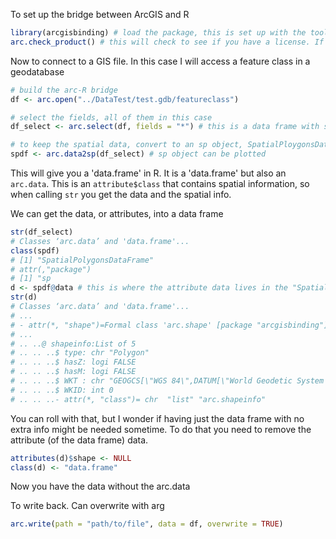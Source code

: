 To set up the bridge between ArcGIS and R
``` r
library(arcgisbinding) # load the package, this is set up with the toolbox in ArcGIS
arc.check_product() # this will check to see if you have a license. If using 64bit R you need ArcGIS Pro installed on the machine
```
Now to connect to a GIS file. In this case I will access a feature class in a geodatabase
```r
# build the arc-R bridge
df <- arc.open("../DataTest/test.gdb/featureclass")

# select the fields, all of them in this case
df_select <- arc.select(df, fields = "*") # this is a data frame with spatial information

# to keep the spatial data, convert to an sp object, SpatialPloygonsDataFrame
spdf <- arc.data2sp(df_select) # sp object can be plotted
```
This will give you a 'data.frame' in R. It is a 'data.frame' but also an `arc.data`. This is an `attribute$class` that contains spatial information, so when calling `str` you get the data and the spatial info.

We can get the data, or attributes, into a data frame
```r
str(df_select)
# Classes ‘arc.data’ and 'data.frame'...
class(spdf)
# [1] "SpatialPolygonsDataFrame"
# attr(,"package")
# [1] "sp
d <- spdf@data # this is where the attribute data lives in the "SpatialPolygonsDataFrame"
str(d)
# Classes ‘arc.data’ and 'data.frame'...
# ...
# - attr(*, "shape")=Formal class 'arc.shape' [package "arcgisbinding"] with 2 slots
# ...
# .. ..@ shapeinfo:List of 5
# .. .. ..$ type: chr "Polygon"
# .. .. ..$ hasZ: logi FALSE
# .. .. ..$ hasM: logi FALSE
# .. .. ..$ WKT : chr "GEOGCS[\"WGS 84\",DATUM[\"World Geodetic System 1984 (EPSG ID 6326)\",SPHEROID[\"WGS 84 (EPSG ID 7030)\",6378137.0,298.25722356"| __truncated__
# .. .. ..$ WKID: int 0
# .. .. ..- attr(*, "class")= chr  "list" "arc.shapeinfo"
```
You can roll with that, but I wonder if having just the data frame with no extra info might be needed sometime. To do that you need to remove the attribute (of the data frame) data.
```r
attributes(d)$shape <- NULL
class(d) <- "data.frame"
```
Now you have the data without the arc.data

To write back. Can overwrite with arg
```r
arc.write(path = "path/to/file", data = df, overwrite = TRUE)
```
